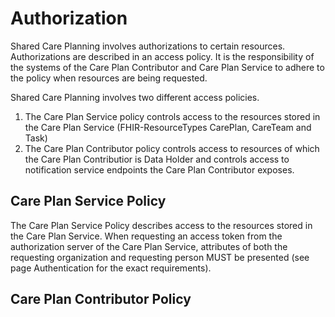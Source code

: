 # Authorization

Shared Care Planning involves authorizations to certain resources. Authorizations are described in an access policy. It is the responsibility of the systems of the Care Plan Contributor and Care Plan Service to adhere to the policy when resources are being requested.

Shared Care Planning involves two different access policies. 
1. The Care Plan Service policy controls access to the resources stored in the Care Plan Service (FHIR-ResourceTypes CarePlan, CareTeam and Task)
2. The Care Plan Contributor policy controls access to resources of which the Care Plan Contributior is Data Holder and controls access to notification service endpoints the Care Plan Contributor exposes.

## Care Plan Service Policy

The Care Plan Service Policy describes access to the resources stored in the Care Plan Service. When requesting an access token from the authorization server of the Care Plan Service, attributes of both the requesting organization and requesting person MUST be presented (see page Authentication for the exact requirements).



## Care Plan Contributor Policy

